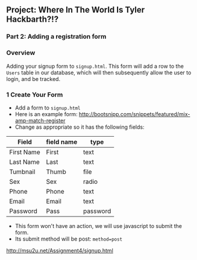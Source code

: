 ## Project: Where In The World Is Tyler Hackbarth?!?

### Part 2: Adding a registration form

### Overview

Adding your signup form to `signup.html`. This form will add a row to the `Users` table in our database, which will then subsequently allow the user to login, and be tracked.


### 1 Create Your Form

- Add a form to `signup.html` 
- Here is an example form: http://bootsnipp.com/snippets/featured/mix-amp-match-register
- Change as appropriate so it has the following fields:

|  Field      | field name  | type           |
|-------------|-------------|----------------|
| First Name  | First       | text           |
| Last Name   | Last        | text           |
| Tumbnail    | Thumb       | file           |
| Sex         | Sex         | radio          |
| Phone       | Phone       | text           |
| Email       | Email       | text           |
| Password    | Pass        | password       |

- This form won't have an action, we will use javascript to submit the form.
- Its submit method will be post: `method=post`

http://msu2u.net/Assignment4/signup.html

